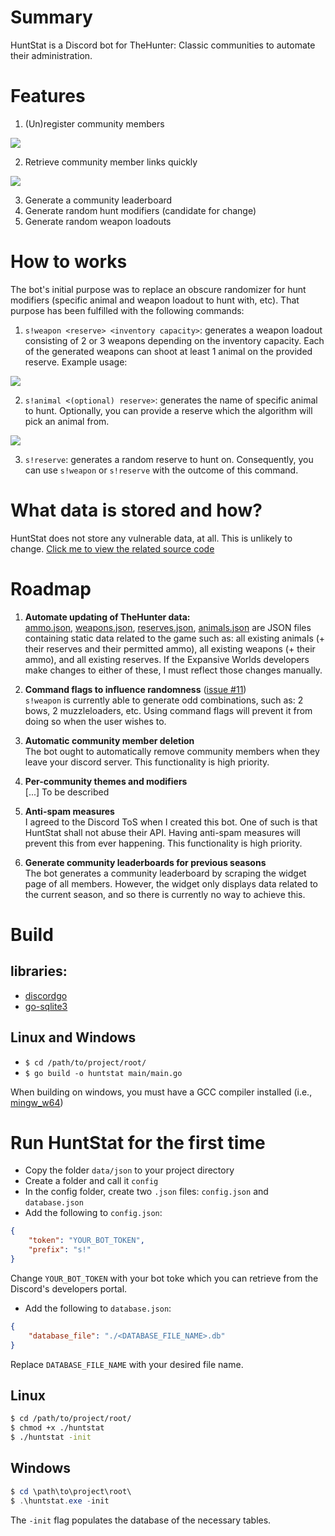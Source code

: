 # Summary
HuntStat is a Discord bot for TheHunter: Classic communities to automate their administration.

# Features
1. (Un)register community members

![](https://i.imgur.com/l17SOhY.gif)

2. Retrieve community member links quickly

![](https://i.imgur.com/k7lH15o.gif)

3. Generate a community leaderboard
4. Generate random hunt modifiers (candidate for change)
5. Generate random weapon loadouts

# How to works
The bot's initial purpose was to replace an obscure randomizer for hunt modifiers (specific animal and weapon loadout to hunt with, etc). That purpose has been fulfilled with the following commands:

1. `s!weapon <reserve> <inventory capacity>`: generates a weapon loadout consisting of 2 or 3 weapons depending on the inventory capacity. Each of the generated weapons can shoot at least 1 animal on the provided reserve. Example usage:

![](https://imgur.com/IpEw1Fz.gif)

2. `s!animal <(optional) reserve>`: generates the name of specific animal to hunt. Optionally, you can provide a reserve which the algorithm will pick an animal from.

![](https://imgur.com/rdfcf0f.gif)

3. `s!reserve`: generates a random reserve to hunt on. Consequently, you can use `s!weapon` or `s!reserve` with the outcome of this command.

# What data is stored and how?
HuntStat does not store any vulnerable data, at all. This is unlikely to change. [Click me to view the related source code](https://github.com/Acygol/huntstat/blob/9c862c1276c98a2574fa147abf7750b0b681c939/framework/database.go#L51-L71)

# Roadmap
1. **Automate updating of TheHunter data:**  
[ammo.json](https://github.com/Acygol/huntstat/blob/master/data/json/ammo.json), [weapons.json](https://github.com/Acygol/huntstat/blob/master/data/json/weapons.json), [reserves.json](https://github.com/Acygol/huntstat/blob/master/data/json/reserves.json), [animals.json](https://github.com/Acygol/huntstat/blob/master/data/json/animals.json) are JSON files containing static data related to the game such as: all existing animals (+ their reserves and their permitted ammo), all existing weapons (+ their ammo), and all existing reserves. If the Expansive Worlds developers make changes to either of these, I must reflect those changes manually.

2. **Command flags to influence randomness** ([issue #11](https://github.com/Acygol/huntstat/issues/11))  
`s!weapon` is currently able to generate odd combinations, such as: 2 bows, 2 muzzleloaders, etc. Using command flags will prevent it from doing so when the user wishes to.

3. **Automatic community member deletion**  
The bot ought to automatically remove community members when they leave your discord server. This functionality is high priority.

4. **Per-community themes and modifiers**  
[...] To be described

5. **Anti-spam measures**  
I agreed to the Discord ToS when I created this bot. One of such is that HuntStat shall not abuse their API. Having anti-spam measures will prevent this from ever happening. This functionality is high priority.

6. **Generate community leaderboards for previous seasons**  
The bot generates a community leaderboard by scraping the widget page of all members. However, the widget only displays data related to the current season, and so there is currently no way to achieve this.

# Build
## libraries:
- [discordgo](https://github.com/bwmarrin/discordgo)
- [go-sqlite3](https://github.com/mattn/go-sqlite3)

## Linux and Windows
- `$ cd /path/to/project/root/`
- `$ go build -o huntstat main/main.go`

When building on windows, you must have a GCC compiler installed (i.e., [mingw_w64](https://mingw-w64.org))

# Run HuntStat for the first time
- Copy the folder `data/json` to your project directory
- Create a folder and call it `config`
- In the config folder, create two `.json` files: `config.json` and `database.json`
- Add the following to `config.json`:
```JSON
{
    "token": "YOUR_BOT_TOKEN",
    "prefix": "s!"
}
```
Change `YOUR_BOT_TOKEN` with your bot toke which you can retrieve from the Discord's developers portal.
- Add the following to `database.json`:
```JSON
{
    "database_file": "./<DATABASE_FILE_NAME>.db"
}
```
Replace `DATABASE_FILE_NAME` with your desired file name.

## Linux
```bash
$ cd /path/to/project/root/
$ chmod +x ./huntstat
$ ./huntstat -init
```

## Windows
```powershell
$ cd \path\to\project\root\
$ .\huntstat.exe -init
```

The `-init` flag populates the database of the necessary tables.
